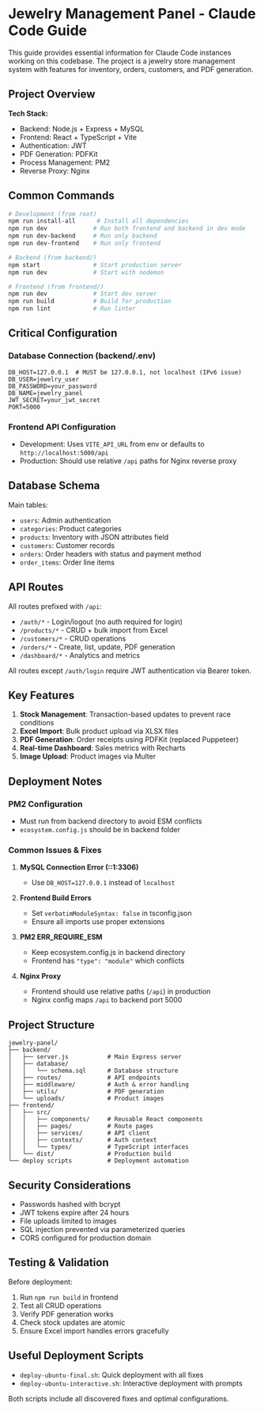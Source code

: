 # Jewelry Management Panel - Claude Code Guide

This guide provides essential information for Claude Code instances working on this codebase. The project is a jewelry store management system with features for inventory, orders, customers, and PDF generation.

## Project Overview

**Tech Stack:**
- Backend: Node.js + Express + MySQL
- Frontend: React + TypeScript + Vite
- Authentication: JWT
- PDF Generation: PDFKit
- Process Management: PM2
- Reverse Proxy: Nginx

## Common Commands

```bash
# Development (from root)
npm run install-all      # Install all dependencies
npm run dev             # Run both frontend and backend in dev mode
npm run dev-backend     # Run only backend
npm run dev-frontend    # Run only frontend

# Backend (from backend/)
npm start               # Start production server
npm run dev             # Start with nodemon

# Frontend (from frontend/)
npm run dev             # Start dev server
npm run build           # Build for production
npm run lint            # Run linter
```

## Critical Configuration

### Database Connection (backend/.env)
```env
DB_HOST=127.0.0.1  # MUST be 127.0.0.1, not localhost (IPv6 issue)
DB_USER=jewelry_user
DB_PASSWORD=your_password
DB_NAME=jewelry_panel
JWT_SECRET=your_jwt_secret
PORT=5000
```

### Frontend API Configuration
- Development: Uses `VITE_API_URL` from env or defaults to `http://localhost:5000/api`
- Production: Should use relative `/api` paths for Nginx reverse proxy

## Database Schema

Main tables:
- `users`: Admin authentication
- `categories`: Product categories
- `products`: Inventory with JSON attributes field
- `customers`: Customer records
- `orders`: Order headers with status and payment method
- `order_items`: Order line items

## API Routes

All routes prefixed with `/api`:
- `/auth/*` - Login/logout (no auth required for login)
- `/products/*` - CRUD + bulk import from Excel
- `/customers/*` - CRUD operations
- `/orders/*` - Create, list, update, PDF generation
- `/dashboard/*` - Analytics and metrics

All routes except `/auth/login` require JWT authentication via Bearer token.

## Key Features

1. **Stock Management**: Transaction-based updates to prevent race conditions
2. **Excel Import**: Bulk product upload via XLSX files
3. **PDF Generation**: Order receipts using PDFKit (replaced Puppeteer)
4. **Real-time Dashboard**: Sales metrics with Recharts
5. **Image Upload**: Product images via Multer

## Deployment Notes

### PM2 Configuration
- Must run from backend directory to avoid ESM conflicts
- `ecosystem.config.js` should be in backend folder

### Common Issues & Fixes

1. **MySQL Connection Error (::1:3306)**
   - Use `DB_HOST=127.0.0.1` instead of `localhost`

2. **Frontend Build Errors**
   - Set `verbatimModuleSyntax: false` in tsconfig.json
   - Ensure all imports use proper extensions

3. **PM2 ERR_REQUIRE_ESM**
   - Keep ecosystem.config.js in backend directory
   - Frontend has `"type": "module"` which conflicts

4. **Nginx Proxy**
   - Frontend should use relative paths (`/api`) in production
   - Nginx config maps `/api` to backend port 5000

## Project Structure

```
jewelry-panel/
├── backend/
│   ├── server.js           # Main Express server
│   ├── database/
│   │   └── schema.sql      # Database structure
│   ├── routes/             # API endpoints
│   ├── middleware/         # Auth & error handling
│   ├── utils/              # PDF generation
│   └── uploads/            # Product images
├── frontend/
│   ├── src/
│   │   ├── components/     # Reusable React components
│   │   ├── pages/          # Route pages
│   │   ├── services/       # API client
│   │   ├── contexts/       # Auth context
│   │   └── types/          # TypeScript interfaces
│   └── dist/               # Production build
└── deploy scripts          # Deployment automation
```

## Security Considerations

- Passwords hashed with bcrypt
- JWT tokens expire after 24 hours
- File uploads limited to images
- SQL injection prevented via parameterized queries
- CORS configured for production domain

## Testing & Validation

Before deployment:
1. Run `npm run build` in frontend
2. Test all CRUD operations
3. Verify PDF generation works
4. Check stock updates are atomic
5. Ensure Excel import handles errors gracefully

## Useful Deployment Scripts

- `deploy-ubuntu-final.sh`: Quick deployment with all fixes
- `deploy-ubuntu-interactive.sh`: Interactive deployment with prompts

Both scripts include all discovered fixes and optimal configurations.